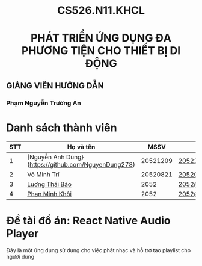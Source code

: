 # <h1 align="center"><b>CS526.N11.KHCL </b></h1>
<h1 align="center"> PHÁT TRIỂN ỨNG DỤNG ĐA PHƯƠNG TIỆN CHO THIẾT BỊ DI ĐỘNG</h1>


## GIẢNG VIÊN HƯỚNG DẪN
### Phạm Nguyễn Trường An

# Danh sách thành viên 
| STT | Họ và tên | MSSV | Email |
|-----|-------|------|-------|
| 1 | [Nguyễn Anh Dũng}(https://github.com/NguyenDung278) | 20521209 | 20521209@gm.uit.edu.vn |
| 2 | Võ Minh Trí | 20520821 | 20520821@gm.uit.edu.vn |
| 3 | [Luơng Thái Bảo](https://github.com/02bao) | 2052 | 2052@gm.uit.edu.vn |
| 4 | [Phan Minh Khôi](https://github.com/KhoiPMUIT) | 2052 | 2052@gm.uit.edu.vn |

# Đề tài đồ án: React Native Audio Player

Đây là một ứng dụng sử dụng cho việc phát nhạc và hỗ trợ tạo playlist cho người dùng 
